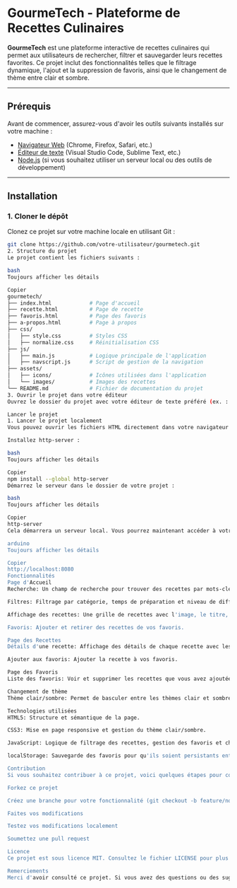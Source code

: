# GourmeTech - Plateforme de Recettes Culinaires

**GourmeTech** est une plateforme interactive de recettes culinaires qui permet aux utilisateurs de rechercher, filtrer et sauvegarder leurs recettes favorites. Ce projet inclut des fonctionnalités telles que le filtrage dynamique, l'ajout et la suppression de favoris, ainsi que le changement de thème entre clair et sombre.

---

## Prérequis

Avant de commencer, assurez-vous d'avoir les outils suivants installés sur votre machine :

- [Navigateur Web](https://www.google.com/chrome/) (Chrome, Firefox, Safari, etc.)
- [Éditeur de texte](https://code.visualstudio.com/) (Visual Studio Code, Sublime Text, etc.)
- [Node.js](https://nodejs.org/) (si vous souhaitez utiliser un serveur local ou des outils de développement)

---

## Installation

### 1. Cloner le dépôt

Clonez ce projet sur votre machine locale en utilisant Git :

```bash
git clone https://github.com/votre-utilisateur/gourmetech.git
2. Structure du projet
Le projet contient les fichiers suivants :

bash
Toujours afficher les détails

Copier
gourmetech/
├── index.html            # Page d'accueil
├── recette.html          # Page de recette
├── favoris.html          # Page des favoris
├── a-propos.html         # Page à propos
├── css/
│   ├── style.css         # Styles CSS
│   ├── normalize.css     # Réinitialisation CSS
├── js/
│   ├── main.js           # Logique principale de l'application
│   ├── navscript.js      # Script de gestion de la navigation
├── assets/
│   ├── icons/            # Icônes utilisées dans l'application
│   └── images/           # Images des recettes
└── README.md             # Fichier de documentation du projet
3. Ouvrir le projet dans votre éditeur
Ouvrez le dossier du projet avec votre éditeur de texte préféré (ex. : Visual Studio Code).

Lancer le projet
1. Lancer le projet localement
Vous pouvez ouvrir les fichiers HTML directement dans votre navigateur ou, si vous préférez, vous pouvez lancer un serveur local. Si vous avez installé Node.js, vous pouvez utiliser le module http-server :

Installez http-server :

bash
Toujours afficher les détails

Copier
npm install --global http-server
Démarrez le serveur dans le dossier de votre projet :

bash
Toujours afficher les détails

Copier
http-server
Cela démarrera un serveur local. Vous pourrez maintenant accéder à votre projet dans le navigateur à l'adresse suivante :

arduino
Toujours afficher les détails

Copier
http://localhost:8080
Fonctionnalités
Page d'Accueil
Recherche: Un champ de recherche pour trouver des recettes par mots-clés.

Filtres: Filtrage par catégorie, temps de préparation et niveau de difficulté.

Affichage des recettes: Une grille de recettes avec l'image, le titre, la catégorie, le temps de préparation et le niveau de difficulté.

Favoris: Ajouter et retirer des recettes de vos favoris.

Page des Recettes
Détails d'une recette: Affichage des détails de chaque recette avec les ingrédients et les étapes de préparation.

Ajouter aux favoris: Ajouter la recette à vos favoris.

Page des Favoris
Liste des favoris: Voir et supprimer les recettes que vous avez ajoutées à vos favoris.

Changement de thème
Thème clair/sombre: Permet de basculer entre les thèmes clair et sombre avec persistance via localStorage.

Technologies utilisées
HTML5: Structure et sémantique de la page.

CSS3: Mise en page responsive et gestion du thème clair/sombre.

JavaScript: Logique de filtrage des recettes, gestion des favoris et changement de thème.

localStorage: Sauvegarde des favoris pour qu'ils soient persistants entre les sessions.

Contribution
Si vous souhaitez contribuer à ce projet, voici quelques étapes pour commencer :

Forkez ce projet

Créez une branche pour votre fonctionnalité (git checkout -b feature/nouvelle-fonctionnalite)

Faites vos modifications

Testez vos modifications localement

Soumettez une pull request

Licence
Ce projet est sous licence MIT. Consultez le fichier LICENSE pour plus de détails.

Remerciements
Merci d'avoir consulté ce projet. Si vous avez des questions ou des suggestions, n'hésitez pas à ouvrir une issue ou à nous contacter. """
